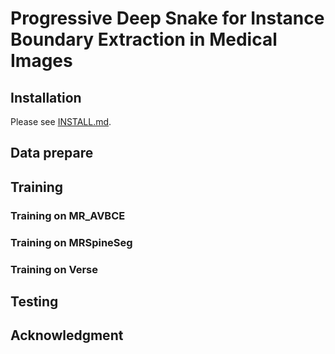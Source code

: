 # Progressive Deep Snake for Instance Boundary Extraction in Medical Images


## Installation

Please see [INSTALL.md](INSTALL.md).

## Data prepare

## Training

### Training on MR_AVBCE

### Training on MRSpineSeg

### Training on Verse


## Testing

## Acknowledgment


